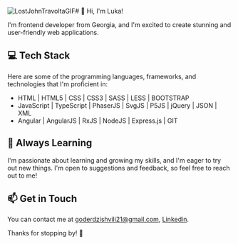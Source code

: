 ![LostJohnTravoltaGIF](https://github.com/lukagoderdzishvili/lukagoderdzishvili/assets/67374477/ebb41d8b-34d4-47b3-bd97-0e4d4e31aa1f)# 👋 Hi, I'm Luka!

I'm frontend developer from Georgia, and I'm excited to create stunning and user-friendly web applications.

## 💻 Tech Stack

Here are some of the programming languages, frameworks, and technologies that I'm proficient in:

-  HTML | HTML5 | CSS | CSS3 | SASS | LESS | BOOTSTRAP
-  JavaScript | TypeScript | PhaserJS | SvgJS | P5JS | jQuery | JSON | XML
-  Angular | AngularJS | RxJS | NodeJS | Express.js | GIT


## 🌱 Always Learning

I'm passionate about learning and growing my skills, and I'm eager to try out new things. I'm open to suggestions and feedback, so feel free to reach out to me!

## 📫 Get in Touch

You can contact me at goderdzishvili21@gmail.com,  [Linkedin](https://www.linkedin.com/in/lukagoderdzishvili).

Thanks for stopping by! 🤗

